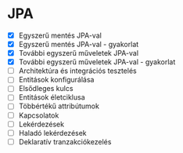 # JPA

* [X] Egyszerű mentés JPA-val
* [X] Egyszerű mentés JPA-val - gyakorlat
* [X] További egyszerű műveletek JPA-val
* [X] További egyszerű műveletek JPA-val - gyakorlat
* [ ] Architektúra és integrációs tesztelés
* [ ] Entitások konfigurálása
* [ ] Elsődleges kulcs
* [ ] Entitások életciklusa
* [ ] Többértékű attribútumok
* [ ] Kapcsolatok
* [ ] Lekérdezések
* [ ] Haladó lekérdezések
* [ ] Deklaratív tranzakciókezelés
